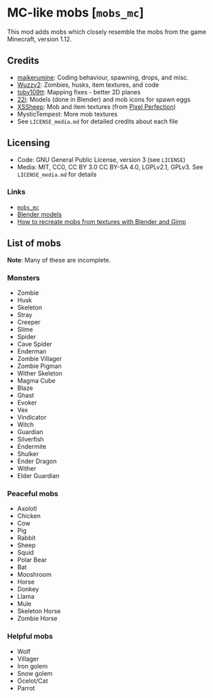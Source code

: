 # MC-like mobs [`mobs_mc`]

This mod adds mobs which closely resemble the mobs from the game Minecraft, version 1.12.

## Credits

* [maikerumine](https://github.com/maikerumine): Coding behaviour, spawning, drops, and misc.
* [Wuzzy2](https://github.com/Wuzzy2): Zombies, husks, item textures, and code
* [toby109tt](https://github.com/tobyplowy): Mapping fixes - better 2D planes
* [22i](https://github.com/22i): Models (done in Blender) and mob icons for spawn eggs
* [XSSheep](https://www.planetminecraft.com/member/xssheep/): Mob and item textures (from [Pixel Perfection](https://www.planetminecraft.com/texture_pack/131pixel-perfection/))
* MysticTempest: More mob textures
* See `LICENSE_media.md` for detailed credits about each file

## Licensing

* Code: GNU General Public License, version 3 (see `LICENSE`)
* Media: MIT, CC0, CC BY 3.0 CC BY-SA 4.0, LGPLv2.1, GPLv3. See `LICENSE_media.md` for details

### Links

* [`mobs_mc`](https://github.com/maikerumine/mobs_mc)
* [Blender models](https://github.com/22i/minecraft-voxel-blender-models)
* [How to recreate mobs from textures with Blender and Gimp](http://imgur.com/a/Iqg88)

## List of mobs

**Note**: Many of these are incomplete.

### Monsters

* Zombie
* Husk
* Skeleton
* Stray
* Creeper
* Slime
* Spider
* Cave Spider
* Enderman
* Zombie Villager
* Zombie Pigman
* Wither Skeleton
* Magma Cube
* Blaze
* Ghast
* Evoker
* Vex
* Vindicator
* Witch
* Guardian
* Silverfish
* Endermite
* Shulker
* Ender Dragon
* Wither
* Elder Guardian

### Peaceful mobs

* Axolotl
* Chicken
* Cow
* Pig
* Rabbit
* Sheep
* Squid
* Polar Bear
* Bat
* Mooshroom
* Horse
* Donkey
* Llama
* Mule
* Skeleton Horse
* Zombie Horse

### Helpful mobs

* Wolf
* Villager
* Iron golem
* Snow golem
* Ocelot/Cat
* Parrot
